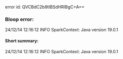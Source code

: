 error id: QVCBdC2b8tIBSdHRIBgC+A==
### Bloop error:

24/12/14 12:16:12 INFO SparkContext: Java version 19.0.1
#### Short summary: 

24/12/14 12:16:12 INFO SparkContext: Java version 19.0.1